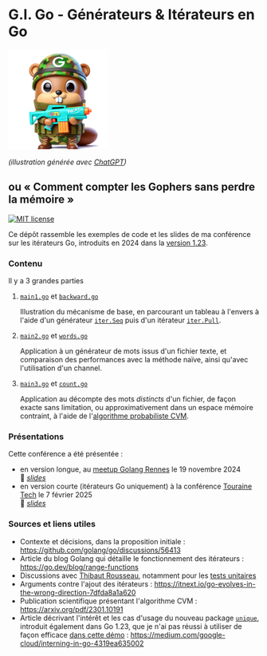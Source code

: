 # G.I. Go - Générateurs & Itérateurs en Go

<img alt="Illustration de gentil G.I. Gopher" src="./slides/images/gi%20gopher.png" width="200px" /> <!-- markdownlint-disable-line MD033: inline HTML required for scaling images -->

_(illustration générée avec [ChatGPT](https://chatgpt.com/))_ <!-- markdownlint-disable-line MD036: this is italics on purpose -->

## ou « Comment compter les Gophers sans perdre la mémoire »

[![MIT license](https://img.shields.io/badge/license-MIT-green)](LICENSE)

Ce dépôt rassemble les exemples de code et les slides de ma conférence sur les itérateurs Go, introduits en 2024 dans la [version 1.23](https://go.dev/doc/go1.23#iterators).

### Contenu

Il y a 3 grandes parties

1. [`main1.go`](./main1.go) et [`backward.go`](./backward.go)

   Illustration du mécanisme de base, en parcourant un tableau à l'envers à l'aide d'un générateur [`iter.Seq`](https://pkg.go.dev/iter#Seq) puis d'un itérateur [`iter.Pull`](https://pkg.go.dev/iter#Pull).

2. [`main2.go`](./main2.go) et [`words.go`](./words.go)

   Application à un générateur de mots issus d'un fichier texte, et comparaison des performances avec la méthode naïve, ainsi qu'avec l'utilisation d'un channel.

3. [`main3.go`](./main3.go) et [`count.go`](./count.go)

   Application au décompte des mots _distincts_ d'un fichier, de façon exacte sans limitation, ou approximativement dans un espace mémoire contraint, à l'aide de l'[algorithme probabiliste CVM](https://www.quantamagazine.org/computer-scientists-invent-an-efficient-new-way-to-count-20240516/).

### Présentations

Cette conférence a été présentée :

- en version longue, au [meetup Golang Rennes](https://www.meetup.com/fr-FR/golang-rennes/events/303884251/) le 19 novembre 2024  
  🔎 [_slides_](../golang-rennes/slides/gi-go.pdf)
- en version courte (itérateurs Go uniquement) à la conférence [Touraine Tech](https://touraine.tech/talk/cm21z8ot704td1139n648womz/) le 7 février 2025  
  🔎 [_slides_](../touraine-tech/slides/gi-go.pdf)

### Sources et liens utiles

- Contexte et décisions, dans la proposition initiale : https://github.com/golang/go/discussions/56413
- Article du blog Golang qui détaille le fonctionnement des itérateurs : https://go.dev/blog/range-functions
- Discussions avec [Thibaut Rousseau](https://github.com/Thiht), notamment pour les [tests unitaires](./backward_test.go)
- Arguments contre l'ajout des itérateurs : https://itnext.io/go-evolves-in-the-wrong-direction-7dfda8a1a620
- Publication scientifique présentant l'algorithme CVM : https://arxiv.org/pdf/2301.10191
- Article décrivant l'intérêt et les cas d'usage du nouveau package [`unique`](https://pkg.go.dev/unique), introduit également dans Go 1.23, que je n'ai pas réussi à utiliser de façon efficace [dans cette démo](https://github.com/benoitmasson/gi-go/commit/07c7482d1033e520b56cb2cb5ebac66f31ebb238) : https://medium.com/google-cloud/interning-in-go-4319ea635002
